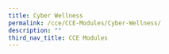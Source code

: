 ```yaml
---
title: Cyber Wellness
permalink: /cce/CCE-Modules/Cyber-Wellness/
description: ""
third_nav_title: CCE Modules
---
```

